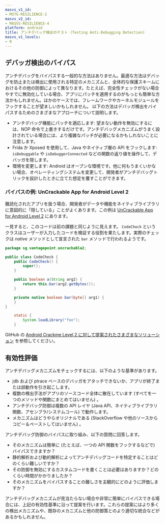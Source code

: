 ```yaml
---
masvs_v1_id:
- MSTG-RESILIENCE-2
masvs_v2_id:
- MASVS-RESILIENCE-4
platform: android
title: アンチデバッグ検出のテスト (Testing Anti-Debugging Detection)
masvs_v1_levels:
- R
---
```


## デバッガ検出のバイパス

アンチデバッグをバイパスする一般的な方法はありません。最適な方法はデバッグを防止または検出に使用される特定のメカニズムと、全体的な保護スキームにおけるその他の防御によって異なります。たとえば、完全性チェックがない場合やすでに無効化している場合、アプリにパッチを適用するのがもっとも簡単な方法かもしれません。ほかのケースでは、フレームワークやカーネルモジュールをフックすることが望ましいかもしれません。
以下の方法はデバッガ検出をバイパスするためのさまざまなアプローチについて説明します。

- アンチデバッグ機能にパッチを適応します: 望まない動作を無効にするには、NOP 命令で上書きするだけです。アンチデバッグメカニズムがうまく設計されている場合には、より複雑なパッチが必要になるかもしれないことに注意します。
- Frida か Xposed を使用して、Java やネイティブ層の API をフックします: `isDebuggable` や `isDebuggerConnected` などの関数の返り値を操作して、デバッガを隠します。
- 環境を変更します: Android はオープンな環境です。他に何もうまくいかない場合、オペレーティングシステムを変更して、開発者がアンチデバッグトリックを設計したときに立てた想定を覆すことができます。

### バイパスの例: UnCrackable App for Android Level 2

難読化されたアプリを扱う場合、開発者がデータや機能をネイティブライブラリに意図的に「隠している」ことがよくあります。この例は [UnCrackable App for Android Level 2](../../../apps/android/MASTG-APP-0004.md "UnCrackable App for Android Level 2") にあります。

一見すると、このコードは前の課題と同じように見えます。 `CodeCheck` というクラスはユーザーが入力したコードを検証する役割を果たします。実際のチェックは _native_ メソッドとして宣言された `bar` メソッドで行われるようです。

```java
package sg.vantagepoint.uncrackable2;

public class CodeCheck {
    public CodeCheck() {
        super();
    }

    public boolean a(String arg2) {
        return this.bar(arg2.getBytes());
    }

    private native boolean bar(byte[] arg1) {
    }
}

    static {
        System.loadLibrary("foo");
    }
```

GitHub の [Android Crackme Level 2 に対して提案されたさまざまなソリューション](https://mas.owasp.org/crackmes/Android#android-uncrackable-l2 "Solutions Android Crackme Level 2") を参照してください。

## 有効性評価

アンチデバッグメカニズムをチェックするには、以下のような基準があります。

- jdb および ptrace ベースのデバッガをアタッチできないか、アプリが終了または誤動作を引き起こします。
- 複数の検出手法がアプリのソースコード全体に散在しています (すべてを一つのメソッドや関数にまとめてはいません) 。
- アンチデバッグ防御は複数の API レイヤ (Java API、ネイティブライブラリ関数、アセンブラ/システムコール) で動作します。
- メカニズムはどうやらオリジナルである (StackOverflow や他のソースからコピー＆ペーストしてはいません) 。

アンチデバッグ防御のバイパスに取り組み、以下の質問に回答します。

- そのメカニズムは簡単に (たとえば、一つの API 関数をフックするなどで) バイパスできますか？
- 静的解析および動的解析によってアンチデバッグコードを特定することはどのくらい難しいですか？
- その防御を無効にするカスタムコードを書くことは必要はありますか？どのくらい時間がかかりましたか？
- そのメカニズムをバイパスすることの難しさを主観的にどのように評価しますか？

アンチデバッグメカニズムが見当たらない場合や非常に簡単にバイパスできる場合には、上記の有効性基準に沿って提案を行います。これらの提案にはより多くの検出メカニズムや、既存のメカニズムと他の防御策とのより適切な統合などがあるかもしれません。
